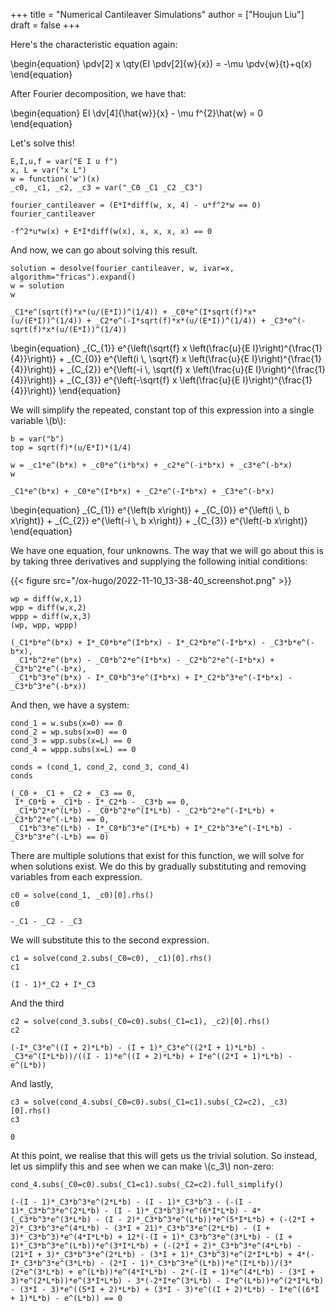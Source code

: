 +++
title = "Numerical Cantileaver Simulations"
author = ["Houjun Liu"]
draft = false
+++

Here's the characteristic equation again:

\begin{equation}
\pdv[2] x \qty(EI \pdv[2]{w}{x}) = -\mu \pdv{w}{t}+q(x)
\end{equation}

After Fourier decomposition, we have that:

\begin{equation}
EI \dv[4]{\hat{w}}{x} - \mu f^{2}\hat{w} = 0
\end{equation}

Let's solve this!

```sage
E,I,u,f = var("E I u f")
x, L = var("x L")
w = function('w')(x)
_c0, _c1, _c2, _c3 = var("_C0 _C1 _C2 _C3")
```

```sage
fourier_cantileaver = (E*I*diff(w, x, 4) - u*f^2*w == 0)
fourier_cantileaver
```

```text
-f^2*u*w(x) + E*I*diff(w(x), x, x, x, x) == 0
```

And now, we can go about solving this result.

```sage
solution = desolve(fourier_cantileaver, w, ivar=x, algorithm="fricas").expand()
w = solution
w
```

```text
_C1*e^(sqrt(f)*x*(u/(E*I))^(1/4)) + _C0*e^(I*sqrt(f)*x*(u/(E*I))^(1/4)) + _C2*e^(-I*sqrt(f)*x*(u/(E*I))^(1/4)) + _C3*e^(-sqrt(f)*x*(u/(E*I))^(1/4))
```

\begin{equation}
\_{C\_{1}} e^{\left(\sqrt{f} x \left(\frac{u}{E I}\right)^{\frac{1}{4}}\right)} + \_{C\_{0}} e^{\left(i \\, \sqrt{f} x \left(\frac{u}{E I}\right)^{\frac{1}{4}}\right)} + \_{C\_{2}} e^{\left(-i \\, \sqrt{f} x \left(\frac{u}{E I}\right)^{\frac{1}{4}}\right)} + \_{C\_{3}} e^{\left(-\sqrt{f} x \left(\frac{u}{E I}\right)^{\frac{1}{4}}\right)}
\end{equation}

We will simplify the repeated, constant top of this expression into a single variable \\(b\\):

```sage
b = var("b")
top = sqrt(f)*(u/E*I)*(1/4)

w = _c1*e^(b*x) + _c0*e^(i*b*x) + _c2*e^(-i*b*x) + _c3*e^(-b*x)
w
```

```text
_C1*e^(b*x) + _C0*e^(I*b*x) + _C2*e^(-I*b*x) + _C3*e^(-b*x)
```

\begin{equation}
\_{C\_{1}} e^{\left(b x\right)} + \_{C\_{0}} e^{\left(i \\, b x\right)} + \_{C\_{2}} e^{\left(-i \\, b x\right)} + \_{C\_{3}} e^{\left(-b x\right)}
\end{equation}

We have one equation, four unknowns. The way that we will go about this is by
taking three derivatives and supplying the following initial conditions:

{{< figure src="/ox-hugo/2022-11-10_13-38-40_screenshot.png" >}}

```sage
wp = diff(w,x,1)
wpp = diff(w,x,2)
wppp = diff(w,x,3)
(wp, wpp, wppp)
```

```text
(_C1*b*e^(b*x) + I*_C0*b*e^(I*b*x) - I*_C2*b*e^(-I*b*x) - _C3*b*e^(-b*x),
 _C1*b^2*e^(b*x) - _C0*b^2*e^(I*b*x) - _C2*b^2*e^(-I*b*x) + _C3*b^2*e^(-b*x),
 _C1*b^3*e^(b*x) - I*_C0*b^3*e^(I*b*x) + I*_C2*b^3*e^(-I*b*x) - _C3*b^3*e^(-b*x))
```

And then, we have a system:

```sage
cond_1 = w.subs(x=0) == 0
cond_2 = wp.subs(x=0) == 0
cond_3 = wpp.subs(x=L) == 0
cond_4 = wppp.subs(x=L) == 0

conds = (cond_1, cond_2, cond_3, cond_4)
conds
```

```text
(_C0 + _C1 + _C2 + _C3 == 0,
 I*_C0*b + _C1*b - I*_C2*b - _C3*b == 0,
 _C1*b^2*e^(L*b) - _C0*b^2*e^(I*L*b) - _C2*b^2*e^(-I*L*b) + _C3*b^2*e^(-L*b) == 0,
 _C1*b^3*e^(L*b) - I*_C0*b^3*e^(I*L*b) + I*_C2*b^3*e^(-I*L*b) - _C3*b^3*e^(-L*b) == 0)
```

There are multiple solutions that exist for this function, we will solve for when solutions exist. We do this by gradually substituting and removing variables from each expression.

```sage
c0 = solve(cond_1, _c0)[0].rhs()
c0
```

```text
-_C1 - _C2 - _C3
```

We will substitute this to the second expression.

```sage
c1 = solve(cond_2.subs(_C0=c0), _c1)[0].rhs()
c1
```

```text
(I - 1)*_C2 + I*_C3
```

And the third

```sage
c2 = solve(cond_3.subs(_C0=c0).subs(_C1=c1), _c2)[0].rhs()
c2
```

```text
(-I*_C3*e^((I + 2)*L*b) - (I + 1)*_C3*e^((2*I + 1)*L*b) - _C3*e^(I*L*b))/((I - 1)*e^((I + 2)*L*b) + I*e^((2*I + 1)*L*b) - e^(L*b))
```

And lastly,

```sage
c3 = solve(cond_4.subs(_C0=c0).subs(_C1=c1).subs(_C2=c2), _c3)[0].rhs()
c3
```

```text
0
```

At this point, we realise that this will gets us the trivial solution. So instead, let us simplify this and see when we can make \\(c\_3\\) non-zero:

```sage
cond_4.subs(_C0=c0).subs(_C1=c1).subs(_C2=c2).full_simplify()
```

```text
(-(I - 1)*_C3*b^3*e^(2*L*b) - (I - 1)*_C3*b^3 - (-(I - 1)*_C3*b^3*e^(2*L*b) - (I - 1)*_C3*b^3)*e^(6*I*L*b) - 4*(_C3*b^3*e^(3*L*b) - (I - 2)*_C3*b^3*e^(L*b))*e^(5*I*L*b) + (-(2*I + 2)*_C3*b^3*e^(4*L*b) - (3*I + 21)*_C3*b^3*e^(2*L*b) - (I + 3)*_C3*b^3)*e^(4*I*L*b) + 12*(-(I + 1)*_C3*b^3*e^(3*L*b) - (I + 1)*_C3*b^3*e^(L*b))*e^(3*I*L*b) + (-(2*I + 2)*_C3*b^3*e^(4*L*b) - (21*I + 3)*_C3*b^3*e^(2*L*b) - (3*I + 1)*_C3*b^3)*e^(2*I*L*b) + 4*(-I*_C3*b^3*e^(3*L*b) - (2*I - 1)*_C3*b^3*e^(L*b))*e^(I*L*b))/(3*(2*e^(3*L*b) + e^(L*b))*e^(4*I*L*b) - 2*(-(I + 1)*e^(4*L*b) - (3*I + 3)*e^(2*L*b))*e^(3*I*L*b) - 3*(-2*I*e^(3*L*b) - I*e^(L*b))*e^(2*I*L*b) - (3*I - 3)*e^((5*I + 2)*L*b) + (3*I - 3)*e^((I + 2)*L*b) - I*e^((6*I + 1)*L*b) - e^(L*b)) == 0
```